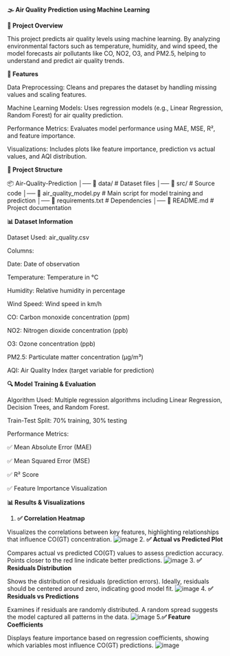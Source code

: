 **🌫️ Air Quality Prediction using Machine Learning**

**📌 Project Overview**

This project predicts air quality levels using machine learning. By analyzing environmental factors such as temperature, humidity, and wind speed, the model forecasts air pollutants like CO, NO2, O3, and PM2.5, helping to understand and predict air quality trends.

**🚀 Features**

Data Preprocessing: Cleans and prepares the dataset by handling missing values and scaling features.

Machine Learning Models: Uses regression models (e.g., Linear Regression, Random Forest) for air quality prediction.

Performance Metrics: Evaluates model performance using MAE, MSE, R², and feature importance.

Visualizations: Includes plots like feature importance, prediction vs actual values, and AQI distribution.

**📂 Project Structure**

📦 Air-Quality-Prediction
│── 📂 data/ # Dataset files
│── 📂 src/  # Source code
│── 📜 air_quality_model.py    # Main script for model training and prediction
│── 📜 requirements.txt     # Dependencies
│── 📜 README.md            # Project documentation

**📊 Dataset Information**

Dataset Used: air_quality.csv

Columns:

Date: Date of observation

Temperature: Temperature in °C

Humidity: Relative humidity in percentage

Wind Speed: Wind speed in km/h

CO: Carbon monoxide concentration (ppm)

NO2: Nitrogen dioxide concentration (ppb)

O3: Ozone concentration (ppb)

PM2.5: Particulate matter concentration (µg/m³)

AQI: Air Quality Index (target variable for prediction)

**🔍 Model Training & Evaluation**

Algorithm Used: Multiple regression algorithms including Linear Regression, Decision Trees, and Random Forest.

Train-Test Split: 70% training, 30% testing

Performance Metrics:

✅ Mean Absolute Error (MAE)

✅ Mean Squared Error (MSE)

✅ R² Score

✅ Feature Importance Visualization

**📊 Results & Visualizations**

1. **✅ Correlation Heatmap**
   
Visualizes the correlations between key features, highlighting relationships that influence CO(GT) concentration.
![image](https://github.com/user-attachments/assets/f7990e47-3f74-4a4d-bf7e-ad189ad50592)
2. **✅ Actual vs Predicted Plot**

Compares actual vs predicted CO(GT) values to assess prediction accuracy. Points closer to the red line indicate better predictions.
![image](https://github.com/user-attachments/assets/e542315a-43b9-46b5-b697-dae679c91707)
3. **✅ Residuals Distribution**

Shows the distribution of residuals (prediction errors). Ideally, residuals should be centered around zero, indicating good model fit.
![image](https://github.com/user-attachments/assets/94be0848-3c38-41c5-8b47-46db0632f8da)
4. **✅ Residuals vs Predictions**

Examines if residuals are randomly distributed. A random spread suggests the model captured all patterns in the data.
![image](https://github.com/user-attachments/assets/49c377f3-80c5-4ad1-88d9-81d98b74a43e)
5.**✅ Feature Coefficients**

Displays feature importance based on regression coefficients, showing which variables most influence CO(GT) predictions.
![image](https://github.com/user-attachments/assets/b512788f-79af-444d-b206-e1b617b1c36d)





